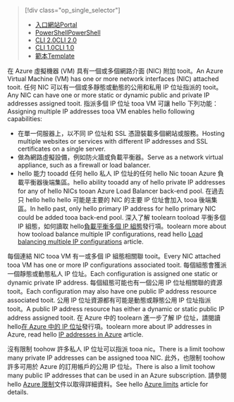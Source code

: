 > [!div class="op_single_selector"]
> * [<span data-ttu-id="de560-101">入口網站</span><span class="sxs-lookup"><span data-stu-id="de560-101">Portal</span></span>](../articles/virtual-network/virtual-network-multiple-ip-addresses-portal.md)
> * [<span data-ttu-id="de560-102">PowerShell</span><span class="sxs-lookup"><span data-stu-id="de560-102">PowerShell</span></span>](../articles/virtual-network/virtual-network-multiple-ip-addresses-powershell.md)
> * [<span data-ttu-id="de560-103">CLI 2.0</span><span class="sxs-lookup"><span data-stu-id="de560-103">CLI 2.0</span></span>](../articles/virtual-network/virtual-network-multiple-ip-addresses-cli.md)
> * [<span data-ttu-id="de560-104">CLI 1.0</span><span class="sxs-lookup"><span data-stu-id="de560-104">CLI 1.0</span></span>](../articles/virtual-network/virtual-network-multiple-ip-addresses-cli-nodejs.md)
> * [<span data-ttu-id="de560-105">範本</span><span class="sxs-lookup"><span data-stu-id="de560-105">Template</span></span>](../articles/virtual-network/virtual-network-multiple-ip-addresses-template.md)
>

<span data-ttu-id="de560-106">在 Azure 虛擬機器 (VM) 具有一個或多個網路介面 (NIC) 附加 tooit。</span><span class="sxs-lookup"><span data-stu-id="de560-106">An Azure Virtual Machine (VM) has one or more network interfaces (NIC) attached tooit.</span></span> <span data-ttu-id="de560-107">任何 NIC 可以有一個或多靜態或動態的公用和私用 IP 位址指派的 tooit。</span><span class="sxs-lookup"><span data-stu-id="de560-107">Any NIC can have one or more static or dynamic public and private IP addresses assigned tooit.</span></span> <span data-ttu-id="de560-108">指派多個 IP 位址 tooa VM 可讓 hello 下列功能：</span><span class="sxs-lookup"><span data-stu-id="de560-108">Assigning multiple IP addresses tooa VM enables hello following capabilities:</span></span>

* <span data-ttu-id="de560-109">在單一伺服器上，以不同 IP 位址和 SSL 憑證裝載多個網站或服務。</span><span class="sxs-lookup"><span data-stu-id="de560-109">Hosting multiple websites or services with different IP addresses and SSL certificates on a single server.</span></span>
* <span data-ttu-id="de560-110">做為網路虛擬設備，例如防火牆或負載平衡器。</span><span class="sxs-lookup"><span data-stu-id="de560-110">Serve as a network virtual appliance, such as a firewall or load balancer.</span></span>
* <span data-ttu-id="de560-111">hello 能力 tooadd 任何 hello 私人 IP 位址的任何 hello Nic tooan Azure 負載平衡器後端集區。</span><span class="sxs-lookup"><span data-stu-id="de560-111">hello ability tooadd any of hello private IP addresses for any of hello NICs tooan Azure Load Balancer back-end pool.</span></span> <span data-ttu-id="de560-112">在過去只 hello hello hello 可能是主要的 NIC 的主要 IP 位址會加入 tooa 後端集區。</span><span class="sxs-lookup"><span data-stu-id="de560-112">In hello past, only hello primary IP address for hello primary NIC could be added tooa back-end pool.</span></span> <span data-ttu-id="de560-113">深入了解 toolearn tooload 平衡多個 IP 組態，如何讀取 hello[負載平衡多個 IP 組態](../articles/load-balancer/load-balancer-multiple-ip.md?toc=%2fazure%2fvirtual-network%2ftoc.json)發行項。</span><span class="sxs-lookup"><span data-stu-id="de560-113">toolearn more about how tooload balance multiple IP configurations, read hello [Load balancing multiple IP configurations](../articles/load-balancer/load-balancer-multiple-ip.md?toc=%2fazure%2fvirtual-network%2ftoc.json) article.</span></span>

<span data-ttu-id="de560-114">每個連結 NIC tooa VM 有一或多個 IP 組態相關聯 tooit。</span><span class="sxs-lookup"><span data-stu-id="de560-114">Every NIC attached tooa VM has one or more IP configurations associated tooit.</span></span> <span data-ttu-id="de560-115">每個組態會獲派一個靜態或動態私人 IP 位址。</span><span class="sxs-lookup"><span data-stu-id="de560-115">Each configuration is assigned one static or dynamic private IP address.</span></span> <span data-ttu-id="de560-116">每個組態可能也有一個公用 IP 位址相關聯的資源 tooit。</span><span class="sxs-lookup"><span data-stu-id="de560-116">Each configuration may also have one public IP address resource associated tooit.</span></span> <span data-ttu-id="de560-117">公用 IP 位址資源都有可能是動態或靜態公用 IP 位址指派 tooit。</span><span class="sxs-lookup"><span data-stu-id="de560-117">A public IP address resource has either a dynamic or static public IP address assigned tooit.</span></span> <span data-ttu-id="de560-118">在 Azure 中的 toolearn 進一步了解 IP 位址，請閱讀 hello[在 Azure 中的 IP 位址](../articles/virtual-network/virtual-network-ip-addresses-overview-arm.md)發行項。</span><span class="sxs-lookup"><span data-stu-id="de560-118">toolearn more about IP addresses in Azure, read hello [IP addresses in Azure](../articles/virtual-network/virtual-network-ip-addresses-overview-arm.md) article.</span></span> 

<span data-ttu-id="de560-119">沒有限制 toohow 許多私人 IP 位址可以指派 tooa nic。</span><span class="sxs-lookup"><span data-stu-id="de560-119">There is a limit toohow many private IP addresses can be assigned tooa NIC.</span></span> <span data-ttu-id="de560-120">此外，也限制 toohow 許多可用於 Azure 的訂用帳戶的公用 IP 位址。</span><span class="sxs-lookup"><span data-stu-id="de560-120">There is also a limit toohow many public IP addresses that can be used in an Azure subscription.</span></span> <span data-ttu-id="de560-121">請參閱 hello [Azure 限制](../articles/azure-subscription-service-limits.md?toc=%2fazure%2fvirtual-network%2ftoc.json#azure-resource-manager-virtual-networking-limits)文件以取得詳細資料。</span><span class="sxs-lookup"><span data-stu-id="de560-121">See hello [Azure limits](../articles/azure-subscription-service-limits.md?toc=%2fazure%2fvirtual-network%2ftoc.json#azure-resource-manager-virtual-networking-limits) article for details.</span></span>
